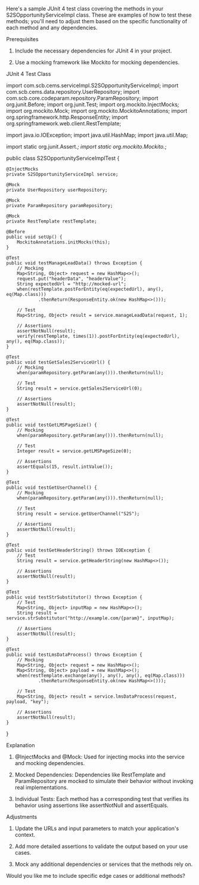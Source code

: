 Here's a sample JUnit 4 test class covering the methods in your S2SOpportunityServiceImpl class. These are examples of how to test these methods; you'll need to adjust them based on the specific functionality of each method and any dependencies.

Prerequisites

1. Include the necessary dependencies for JUnit 4 in your project.


2. Use a mocking framework like Mockito for mocking dependencies.



JUnit 4 Test Class

import com.scb.cems.serviceImpl.S2SOpportunityServiceImpl;
import com.scb.cems.data.repository.UserRepository;
import com.scb.core.codeparam.repository.ParamRepository;
import org.junit.Before;
import org.junit.Test;
import org.mockito.InjectMocks;
import org.mockito.Mock;
import org.mockito.MockitoAnnotations;
import org.springframework.http.ResponseEntity;
import org.springframework.web.client.RestTemplate;

import java.io.IOException;
import java.util.HashMap;
import java.util.Map;

import static org.junit.Assert.*;
import static org.mockito.Mockito.*;

public class S2SOpportunityServiceImplTest {

    @InjectMocks
    private S2SOpportunityServiceImpl service;

    @Mock
    private UserRepository userRepository;

    @Mock
    private ParamRepository paramRepository;

    @Mock
    private RestTemplate restTemplate;

    @Before
    public void setUp() {
        MockitoAnnotations.initMocks(this);
    }

    @Test
    public void testManageLeadData() throws Exception {
        // Mocking
        Map<String, Object> request = new HashMap<>();
        request.put("headerData", "headerValue");
        String expectedUrl = "http://mocked-url";
        when(restTemplate.postForEntity(eq(expectedUrl), any(), eq(Map.class)))
                .thenReturn(ResponseEntity.ok(new HashMap<>()));

        // Test
        Map<String, Object> result = service.manageLeadData(request, 1);

        // Assertions
        assertNotNull(result);
        verify(restTemplate, times(1)).postForEntity(eq(expectedUrl), any(), eq(Map.class));
    }

    @Test
    public void testGetSales2ServiceUrl() {
        // Mocking
        when(paramRepository.getParam(any())).thenReturn(null);

        // Test
        String result = service.getSales2ServiceUrl(0);

        // Assertions
        assertNotNull(result);
    }

    @Test
    public void testGetLMSPageSize() {
        // Mocking
        when(paramRepository.getParam(any())).thenReturn(null);

        // Test
        Integer result = service.getLMSPageSize(0);

        // Assertions
        assertEquals(15, result.intValue());
    }

    @Test
    public void testGetUserChannel() {
        // Mocking
        when(paramRepository.getParam(any())).thenReturn(null);

        // Test
        String result = service.getUserChannel("S2S");

        // Assertions
        assertNotNull(result);
    }

    @Test
    public void testGetHeaderString() throws IOException {
        // Test
        String result = service.getHeaderString(new HashMap<>());

        // Assertions
        assertNotNull(result);
    }

    @Test
    public void testStrSubstitutor() throws Exception {
        // Test
        Map<String, Object> inputMap = new HashMap<>();
        String result = service.strSubstitutor("http://example.com/{param}", inputMap);

        // Assertions
        assertNotNull(result);
    }

    @Test
    public void testLmsDataProcess() throws Exception {
        // Mocking
        Map<String, Object> request = new HashMap<>();
        Map<String, Object> payload = new HashMap<>();
        when(restTemplate.exchange(any(), any(), any(), eq(Map.class)))
                .thenReturn(ResponseEntity.ok(new HashMap<>()));

        // Test
        Map<String, Object> result = service.lmsDataProcess(request, payload, "key");

        // Assertions
        assertNotNull(result);
    }
}

Explanation

1. @InjectMocks and @Mock: Used for injecting mocks into the service and mocking dependencies.


2. Mocked Dependencies: Dependencies like RestTemplate and ParamRepository are mocked to simulate their behavior without invoking real implementations.


3. Individual Tests: Each method has a corresponding test that verifies its behavior using assertions like assertNotNull and assertEquals.



Adjustments

1. Update the URLs and input parameters to match your application's context.


2. Add more detailed assertions to validate the output based on your use cases.


3. Mock any additional dependencies or services that the methods rely on.



Would you like me to include specific edge cases or additional methods?

